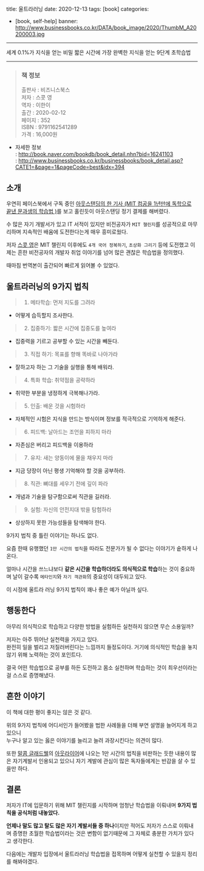 title: 울트라러닝
date: 2020-12-13
tags: [book]
categories:
- [book, self-help]
banner: http://www.businessbooks.co.kr/DATA/book_image/2020/ThumbM_A20200003.jpg

---

세계 0.1%가 지식을 얻는 비밀 짧은 시간에 가장 완벽한 지식을 얻는 9단계 초학습법
<!-- more -->

---

>### 책 정보 
>출판사 : 비즈니스북스  
>저자 : 스콧 영  
>역자 : 이한이  
>출간 : 2020-02-12  
>페이지 : 352  
>ISBN : 9791162541289  
>가격 : 16,000원

- 자세한 정보  
: <http://book.naver.com/bookdb/book_detail.nhn?bid=16241103>  
: <http://www.businessbooks.co.kr/businessbooks/book_detail.asp?CATE1=&page=1&pageCode=best&idx=394>

## 소개

우연히 페이스북에서 구독 중인 [아웃스탠딩의 한 기사 (MIT 컴공을 1년만에 독학으로 끝낸 문과생의 학습법
)](https://outstanding.kr/ultralearning20191017)를 보고 홀린듯이 아웃스탠딩 정기 결제를 해버렸다.

수 많은 자기 개발서가 있고 IT 서적이 있지만 비전공자가 `MIT 챌린지`를 성공적으로 마무리하며 지속적인 배움에 도전한다는게 매우 흥미로웠다.

저자 [스콧 영](https://www.scotthyoung.com)은 MIT 챌린지 이후에도
`4개 국어 정복하기`, `초상화 그리기` 등에 도전했고 이제는 흔한 비전공자의 개발자 취업 이야기를 넘어 많은 괜찮은 학습법을 정의했다.

때마침 번역본이 출간되어 빠르게 읽어볼 수 있었다.

## 울트라러닝의 9가지 법칙

>1. 메타학습: 먼저 지도를 그려라
- 어떻게 습득할지 조사한다.
>2. 집중하기: 짧은 시간에 집중도를 높여라
- 집중력을 기르고 공부할 수 있는 시간을 빼둔다.
>3. 직접 하기: 목표를 향해 똑바로 나아가라
- 잘하고자 하는 그 기술을 실행을 통해 배워라.
>4. 특화 학습: 취약점을 공략하라
- 취약한 부분을 냉정하게 극복해나가라.
>5. 인출: 배운 것을 시험하라
- 자체적인 시험은 지식을 만드는 방식이며 정보를 적극적으로 기억하게 해준다.
>6. 피드백: 날아드는 조언을 피하지 마라
- 자존심은 버리고 피드백을 이용하라
>7. 유지: 새는 양동이에 물을 채우지 마라
- 지금 당장이 아닌 평생 기억해야 할 것을 공부하라.
>8. 직관: 뼈대를 세우기 전에 깊이 파라
- 개념과 기술을 탐구함으로써 직관을 길러라.
>9. 실험: 자신의 안전지대 밖을 탐험하라
- 상상하지 못한 가능성들을 탐색해야 한다.

9가지 법칙 중 틀린 이야기는 하나도 없다.

요즘 한때 유행했던 `1만 시간의 법칙`을 따라도 전문가가 될 수 없다는 이야기가 숱하게 나온다.

얼마나 시간을 쓰느냐보다 **같은 시간을 학습하더라도 의식적으로 학습**하는 것이 중요하며 날이 갈수록 `메타인지`와 `자기 객관화`의 중요성이 대두되고 있다.

이 시점에 울트라 러닝 9가지 법칙이 꽤나 좋은 예가 아닐까 싶다.

## 행동한다

아무리 의식적으로 학습하고 다양한 방법을 실험하든 실천하지 않으면 무슨 소용일까?

저자는 아주 뛰어난 실천력을 가지고 있다.  
완전히 일을 벌리고 저질러버린다는 느낌까지 들정도이다. 거기에 의식적인 학습을 놓지 않기 위해 노력하는 것이 포인트다.

결국 어떤 학습법으로 공부를 하든 도전하고 몸소 실천하며 학습하는 것이 최우선이라는걸 스스로 증명해냈다.

## 흔한 이야기

이 책에 대한 평이 좋지는 않은 것 같다.

위의 9가지 법칙에 어디서인가 들어봤을 법한 사례들을 더해 부연 설명을 늘어지게 하고 있으니  
누구나 알고 있는 옳은 이야기를 늘리고 늘려 과장시킨다는 의견이 많다.

또한 [말콤 글래드웰](https://ko.wikipedia.org/wiki/%EB%A7%AC%EC%BB%B4_%EA%B8%80%EB%9E%98%EB%93%9C%EC%9B%B0)의 [아웃라이어](http://www.kyobobook.co.kr/product/detailViewKor.laf?ejkGb=KOR&mallGb=KOR&barcode=9788934995340)에 나오는 1만 시간의 법칙을 비판하는 듯한 내용이 많은 자기계발서 인용되고 있으니 자기 계발에 관심이 많은 독자들에게는 반감을 살 수 있을만 하다.

## 결론

저자가 IT에 입문하기 위해 MIT 챌린지를 시작하며 엄청난 학습법을 이뤄내며 **9가지 법칙을 공식처럼 내놓았다.**

**언제나 말도 많고 탈도 많은 자기 계발서들 중 하나**이지만 적어도 저자가 스스로 이뤄내며 증명한 초월한 학습법이라는 것은 변함이 없기때문에 그 자체로 충분한 가치가 있다고 생각한다.

다음에는 개발자 입장에서 울트라러닝 학습법을 접목하며 어떻게 실천할 수 있을지 정리를 해봐야겠다.
